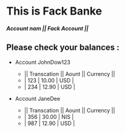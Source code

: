 # This is Fack Banke
##### Account nam || Fack Account || 
## Please check your balances :

 - Account JohnDow123
   - || Transcation || Aount || Currency ||
   - | 123 | 10.00 | USD |
   - | 234 | 12.90 | USD |
 


 - Account JaneDee
   - || Transcation || Aount || Currency ||
   - | 356 | 30.00 | NIS |
   - | 987 | 12.90 | USD |
 
